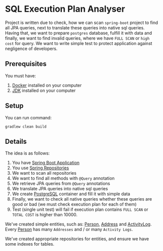 # SQL Execution Plan Analyser

Project is written due to check, how we can scan `spring-boot` project to find 
all JPA queries, next to translate these queries into native sql queries.
Having that, we want to prepare `postgres` database, fulfill it with data and 
finally, we want to find invalid queries, where we have `FULL SCAN` or 
`high cost` for query. We want to write simple test to protect application 
against negligence of developers.

## Prerequisites

You must have: 

1. [Docker] installed on your computer
2. [JDK] installed on your computer

## Setup

You can run command:

```
gradlew clean build
```

## Details

The idea is as follows:

1. You have [Spring Boot Application]
2. You use [Spring Repositories]
3. We want to scan all repositories
4. We want to find all methods with `@Query` annotation
5. We retrieve JPA queries from `@Query` annotations
6. We translate JPA queries into native sql queries
7. We create [PostgreSQL] container and fill it with simple data
8. Finally, we want to check all native queries whether these queries are good or bad (we must check execution plan for each of them)
9. Test (single unit test) will fail if execution plan contains `FULL SCAN` or `TOTAL COST` is higher than 10000.

We've created simple entities, such as: [Person], [Address] and [ActivityLog].
Every [Person] has many `Addresses` and / or many `Activity Logs`.

We've created appropriate repositories for entities, and ensure we have some 
indexes for tables.  

[Docker]: https://www.docker.com/
[JDK]: https://www.oracle.com/java/technologies/downloads/
[Spring Boot Application]: https://spring.io/projects/spring-boot
[Spring Repositories]: https://docs.spring.io/spring-data/data-commons/docs/1.6.1.RELEASE/reference/html/repositories.html
[PostgreSQL]: https://www.postgresql.org/
[Person]: src/main/java/pl/db/plan/scanner/entities/Person.java
[Address]: src/main/java/pl/db/plan/scanner/entities/Address.java
[ActivityLog]: src/main/java/pl/db/plan/scanner/entities/ActivityLog.java